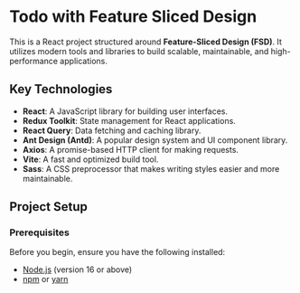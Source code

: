 # Todo with Feature Sliced Design

This is a React project structured around **Feature-Sliced Design (FSD)**. It utilizes modern tools and libraries to build scalable, maintainable, and high-performance applications.

## Key Technologies

- **React**: A JavaScript library for building user interfaces.
- **Redux Toolkit**: State management for React applications.
- **React Query**: Data fetching and caching library.
- **Ant Design (Antd)**: A popular design system and UI component library.
- **Axios**: A promise-based HTTP client for making requests.
- **Vite**: A fast and optimized build tool.
- **Sass**: A CSS preprocessor that makes writing styles easier and more maintainable.

## Project Setup

### Prerequisites

Before you begin, ensure you have the following installed:

- [Node.js](https://nodejs.org/) (version 16 or above)
- [npm](https://npmjs.com/) or [yarn](https://yarnpkg.com/)
